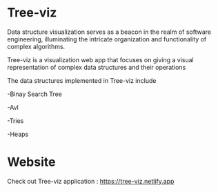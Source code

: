 # Tree-viz

Data structure visualization serves as a beacon in the realm of software engineering, illuminating the intricate organization and functionality of complex algorithms.

Tree-viz is a visualization web app that focuses on giving a visual representation of complex data structures and their operations

The data structures implemented in Tree-viz include

  -Binay Search Tree

  -Avl
  
  -Tries
  
  -Heaps

# Website

Check out Tree-viz application : https://tree-viz.netlify.app
